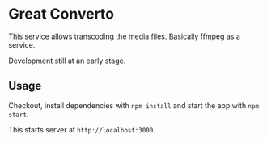 # Great Converto

This service allows transcoding the media files.
Basically ffmpeg as a service.

Development still at an early stage.


## Usage

Checkout, install dependencies with `npm install` and start the app with `npm start`.

This starts server at `http://localhost:3000`.


<!--
## TODO

- Support image conversions
- Support PDF/doc conversions
- Support waveform generation
- Support screenshot generation
- Add web hooks for notifications
-->
